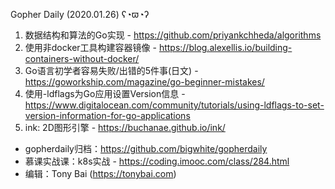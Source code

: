 Gopher Daily (2020.01.26) ʕ◔ϖ◔ʔ

1. 数据结构和算法的Go实现 - https://github.com/priyankchheda/algorithms
2. 使用非docker工具构建容器镜像 - https://blog.alexellis.io/building-containers-without-docker/
3. Go语言初学者容易失败/出错的5件事(日文) - https://goworkship.com/magazine/go-beginner-mistakes/
4. 使用-ldflags为Go应用设置Version信息 - https://www.digitalocean.com/community/tutorials/using-ldflags-to-set-version-information-for-go-applications
5. ink: 2D图形引擎 - https://buchanae.github.io/ink/

* gopherdaily归档：https://github.com/bigwhite/gopherdaily
* 慕课实战课：k8s实战 - https://coding.imooc.com/class/284.html
* 编辑：Tony Bai (https://tonybai.com)

